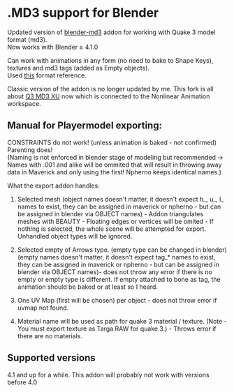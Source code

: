 # .MD3 support for Blender  

Updated version of [blender-md3](https://github.com/neumond/blender-md3) addon for working with Quake 3 model format (md3).  
Now works with Blender ≥ 4.1.0  

Can work with animations in any form (no need to bake to Shape Keys), textures and md3 tags (added as Empty objects).  
Used [this](http://www.icculus.org/homepages/phaethon/q3a/formats/md3format.html) format reference.  

Classic version of the addon is no longer updated by me. This fork is all about [Q3 MD3 XU](https://github.com/Uzugijin/blender-md3/releases/tag/experimental) now which is connected to the Nonlinear Animation workspace.  

## Manual for Playermodel exporting:  
CONSTRAINTS do not work! (unless animation is baked - not confirmed) Parenting does!  
(Naming is not enforced in blender stage of modeling but recommended ->  
Names with .001 and alike will be ommited that will result in throwing away data in Maverick and only using the first! Npherno keeps identical names.)  

What the export addon handles:  

1. Selected mesh <objects> (object names doesn't matter, it doesn't expect h_, u_, l_ names to exist, they can be assigned in maverick or npherno - but can be assigned in blender via OBJECT names) - Addon triangulates meshes with BEAUTY - Floating edges or vertices will be omited - If nothing is selected, the whole scene will be attempted for export. Unhandled object types will be ignored.  
				
2. Selected empty <objects> of Arrows type. (empty type can be changed in blender) (empty names doesn't matter, it doesn't expect tag_* names to exist, they can be assigned in maverick or npherno - but can be assigned in blender via OBJECT names)- does not throw any error if there is no empty or empty type is different. If empty attached to bone as tag, the animation should be baked or at least so I heard.  
   
3. One UV Map (first will be chosen) per object - does not throw error if uvmap not found.  

4. Material name will be used as path for quake 3 material / texture. (Note - You must export texture as Targa RAW for quake 3.) - Throws error if there are no materials.  

## Supported versions  

4.1 and up for a while. This addon will probably not work with versions before 4.0   
